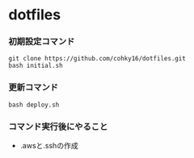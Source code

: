 # dotfiles

### 初期設定コマンド

```
git clone https://github.com/cohky16/dotfiles.git
bash initial.sh
```

### 更新コマンド

```
bash deploy.sh
```


### コマンド実行後にやること

- .awsと.sshの作成
